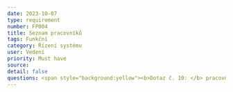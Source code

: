 ```yaml
---
date: 2023-10-07
type: requirement
number: FP004 
title: Seznam pracovníků
tags: Funkční
category: Řízení systému
user: Vedení
priority: Must have
source: 
detail: false
questions: <span style="background:yellow"><b>Dotaz č. 10: </b> pracovníci budou rozděleni do 4 možných rolí (vedení, dispečink, řidič, podpora). Jaké všechny údaje chcete nebo potřebujete u pracovníků evidovat?</span> 
---
```


